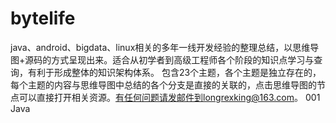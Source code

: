 # bytelife
java、android、bigdata、linux相关的多年一线开发经验的整理总结，以思维导图+源码的方式呈现出来。适合从初学者到高级工程师各个阶段的知识点学习与查询，有利于形成整体的知识架构体系。
包含23个主题，各个主题是独立存在的，每个主题的内容与思维导图中总结的各个分支是直接的关联的，点击思维导图的节点可以直接打开相关资源。有任何问题请发邮件到longrexking@163.com。
001 Java

 
